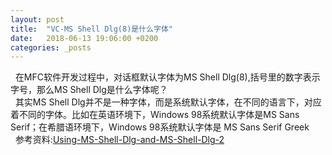 ```yaml
---
layout: post
title:  "VC-MS Shell Dlg(8)是什么字体"
date:   2018-06-13 19:06:00 +0200
categories: _posts
---
```


&nbsp;&nbsp;在MFC软件开发过程中，对话框默认字体为MS Shell Dlg(8),括号里的数字表示字号，那么MS Shell Dlg是什么字体呢？  
&nbsp;&nbsp;其实MS Shell Dlg并不是一种字体，而是系统默认字体，在不同的语言下，对应着不同的字体。比如在英语环境下，Windows 98系统默认字体是MS Sans Serif；在希腊语环境下，Windows 98系统默认字体是 MS Sans Serif Greek  
&nbsp;&nbsp;参考资料:[Using-MS-Shell-Dlg-and-MS-Shell-Dlg-2]

[Using-MS-Shell-Dlg-and-MS-Shell-Dlg-2]:https://msdn.microsoft.com/en-us/library/windows/desktop/dd374112(v=vs.85.aspx)
